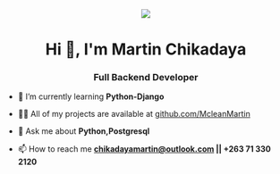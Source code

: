 
<div style="text-align: center;">
  <img style="" src="https://tecxar.io/blog/wp-content/uploads/2023/03/cd59d626dc86397fe45080e6e9c7027d.gif">
</div>

<h1 align="center">Hi 👋, I'm Martin Chikadaya</h1>
<h3 align="center">Full Backend Developer</h3>

- 🌱 I’m currently learning **Python-Django**

- 👨‍💻 All of my projects are available at [github.com/McleanMartin](github.com/McleanMartin)

- 💬 Ask me about **Python,Postgresql**

- 📫 How to reach me **chikadayamartin@outlook.com || +263 71 330 2120**






